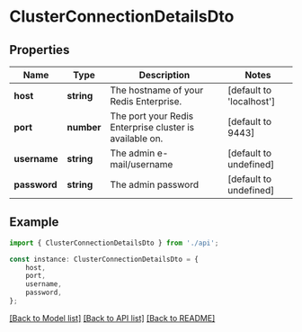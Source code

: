 # ClusterConnectionDetailsDto


## Properties

Name | Type | Description | Notes
------------ | ------------- | ------------- | -------------
**host** | **string** | The hostname of your Redis Enterprise. | [default to 'localhost']
**port** | **number** | The port your Redis Enterprise cluster is available on. | [default to 9443]
**username** | **string** | The admin e-mail/username | [default to undefined]
**password** | **string** | The admin password | [default to undefined]

## Example

```typescript
import { ClusterConnectionDetailsDto } from './api';

const instance: ClusterConnectionDetailsDto = {
    host,
    port,
    username,
    password,
};
```

[[Back to Model list]](../README.md#documentation-for-models) [[Back to API list]](../README.md#documentation-for-api-endpoints) [[Back to README]](../README.md)
